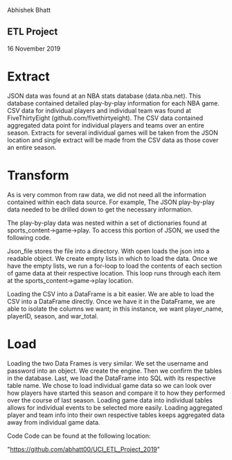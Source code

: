 Abhishek Bhatt

## ETL Project

16 November 2019



# Extract
JSON data was found at an NBA stats database (data.nba.net). This database contained detailed play-by-play information for each NBA game. CSV data for individual players and individual team was found at FiveThirtyEight (github.com/fivethirtyeight). The CSV data contained aggregated data point for individual players and teams over an entire season. Extracts for several individual games will be taken from the JSON location and single extract will be made from the CSV data as those cover an entire season.


# Transform
As is very common from raw data, we did not need all the information contained within each data source. For example, The JSON play-by-play data needed to be drilled down to get the necessary information.
 

The play-by-play data was nested within a set of dictionaries found at sports_content->game->play. To access this portion of JSON, we used the following code.
 
Json_file stores the file into a directory. With open loads the json into a readable object. We create empty lists in which to load the data. Once we have the empty lists, we run a for-loop to load the contents of each section of game data at their respective location. This loop runs through each item at the sports_content->game->play location.
 
Loading the CSV into a DataFrame is a bit easier. We are able to load the CSV into a DataFrame directly. Once we have it in the DataFrame, we are able to isolate the columns we want; in this instance, we want player_name, playerID, season, and war_total.

# Load
 
 
Loading the two Data Frames is very similar. We set the username and password into an object. We create the engine. Then we confirm the tables in the database. Last, we load the DataFrame into SQL with its respective table name. We chose to load individual game data so we can look over how players have started this season and compare it to how they performed over the course of last season. Loading game data into individual tables allows for individual events to be selected more easily. Loading aggregated player and team info into their own respective tables keeps aggregated data away from individual game data.

Code
Code can be found at the following location:

"https://github.com/abhatt00/UCI_ETL_Project_2019"